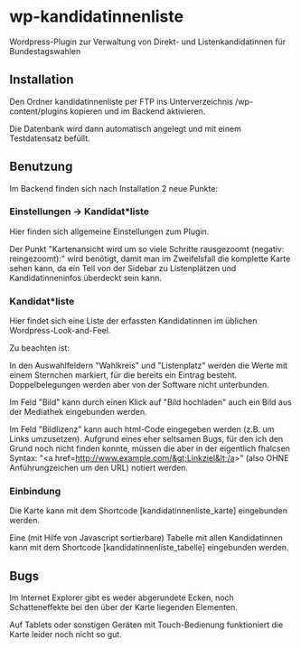 # wp-kandidatinnenliste

Wordpress-Plugin zur Verwaltung von Direkt- und Listenkandidatinnen für Bundestagswahlen

## Installation

Den Ordner kandidatinnenliste per FTP ins Unterverzeichnis /wp-content/plugins kopieren und im Backend aktivieren.

Die Datenbank wird dann automatisch angelegt und mit einem Testdatensatz befüllt.

## Benutzung

Im Backend finden sich nach Installation 2 neue Punkte:

### Einstellungen -> Kandidat*liste

Hier finden sich allgemeine Einstellungen zum Plugin.

Der Punkt "Kartenansicht wird um so viele Schritte rausgezoomt (negativ: reingezoomt):" wird benötigt, damit man im Zweifelsfall die komplette Karte sehen kann, da ein Teil von der Sidebar zu Listenplätzen und Kandidatinneninfos überdeckt sein kann.

### Kandidat*liste

Hier findet sich eine Liste der erfassten Kandidatinnen im üblichen Wordpress-Look-and-Feel.

Zu beachten ist:

In den Auswahlfeldern "Wahlkreis" und "Listenplatz" werden die Werte mit einem Sternchen markiert, für die bereits ein Eintrag besteht. Doppelbelegungen werden aber von der Software nicht unterbunden.

Im Feld "Bild" kann durch einen Klick auf "Bild hochladen" auch ein Bild aus der Mediathek eingebunden werden.

Im Feld "Bildlizenz" kann auch html-Code eingegeben werden (z.B. um Links umzusetzen). Aufgrund eines eher seltsamen Bugs, für den ich den Grund noch nicht finden konnte, müssen die aber in der eigentlich fhalcsen Syntax: "&lt;a href=http://www.example.com/&gt;Linkziel&lt;/a&gt;" (also OHNE Anführungzeichen um den URL) notiert werden.

### Einbindung

Die Karte kann mit dem Shortcode [kandidatinnenliste_karte] eingebunden werden.

Eine (mit Hilfe von Javascript sortierbare) Tabelle mit allen Kandidatinnen kann mit dem Shortcode [kandidatinnenliste_tabelle] eingebunden werden.

## Bugs

Im Internet Explorer gibt es weder abgerundete Ecken, noch Schatteneffekte bei den über der Karte liegenden Elementen.

Auf Tablets oder sonstigen Geräten mit Touch-Bedienung funktioniert die Karte leider noch nicht so gut.
